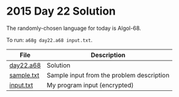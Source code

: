 # 2015 Day 22 Solution
The randomly-chosen language for today is Algol-68.

To run: `a68g day22.a68 input.txt`.

|File|Description
|---|--------|
|[day22.a68](day22.a68)     | Solution |
|[sample.txt](sample.txt) | Sample input from the problem description |
|[input.txt](input.txt)   | My program input (encrypted) |

